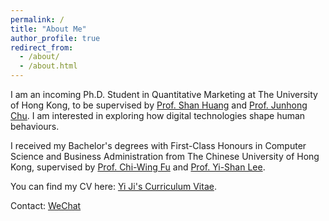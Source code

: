 ```yaml
---
permalink: /
title: "About Me"
author_profile: true
redirect_from: 
  - /about/
  - /about.html
---
```


I am an incoming Ph.D. Student in Quantitative Marketing at The University of Hong Kong, to be supervised by [Prof. Shan Huang](https://www.shanhhuang.com/) and [Prof. Junhong Chu](https://www.chujunhong.com/). I am interested in exploring how digital technologies shape human behaviours.

I received my Bachelor's degrees with First-Class Honours in Computer Science and Business Administration from The Chinese University of Hong Kong, supervised by [Prof. Chi-Wing Fu](https://www.cse.cuhk.edu.hk/~cwfu/) and [Prof. Yi-Shan Lee](https://sites.google.com/view/yi-shanlee).

You can find my CV here: [Yi Ji's Curriculum Vitae](../assets/CV.pdf).

Contact: [WeChat](../images/wechat.jpg)
